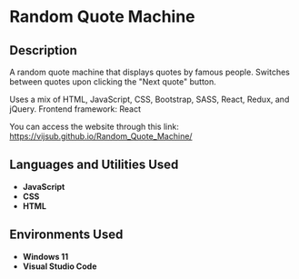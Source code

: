 <h1>Random Quote Machine</h1>


<h2>Description</h2>
A random quote machine that displays quotes by famous people. Switches between quotes upon clicking the "Next quote" button.

Uses a mix of HTML, JavaScript, CSS, Bootstrap, SASS, React, Redux, and jQuery. 
Frontend framework: React


You can access the website through this link:
https://vijsub.github.io/Random_Quote_Machine/
<br />


<h2>Languages and Utilities Used</h2>

- <b>JavaScript</b>
- <b>CSS</b>
- <b>HTML</b>

<h2>Environments Used </h2>

- <b>Windows 11</b>
- <b>Visual Studio Code</b>

<!--

<h2>Program walk-through:</h2>




<p align="center">

Launch the file: <br/>
<img src="pics/pic1.png" height="80%" width="80%" alt="Launch the file">
<br />
<br />

Choose an operation from the list in the menu and input the information for processing:  <br/>
<img src="pics/pic2.png" height="80%" width="80%" alt="Choose an operation from the menu"/>
<br />
<br />

Another tab will open with the table and/or graph depending on the option chosen: <br/>
<img src="pics/pic3.png" height="80%" width="80%" alt="Exiting the program"/>
<br />
<br />

Choose another operation from the menu or enter 5 to exit the program: <br/>
<img src="pics/pic4.png" height="80%" width="80%" alt="Exiting the program"/>
<br />
<br />

-->
